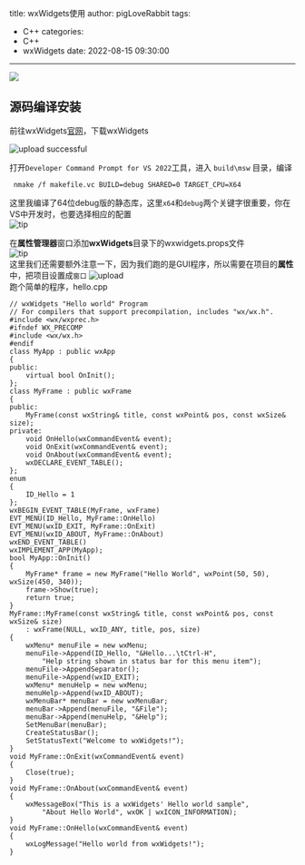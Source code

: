 title: wxWidgets使用
author: pigLoveRabbit
tags:
  - C++
categories:
  - C++
  - wxWidgets
date: 2022-08-15 09:30:00
---
![](https://www.wxwidgets.org/assets/img/header-logo.png)

<!-- more -->

## 源码编译安装
前往wxWidgets[官网](https://www.wxwidgets.org/downloads/)，下载wxWidgets

![upload successful](/images/wxWidgets_home.png)

打开`Developer Command Prompt for VS 2022`工具，进入 `build\msw` 目录，编译
```
 nmake /f makefile.vc BUILD=debug SHARED=0 TARGET_CPU=X64
```
这里我编译了64位debug版的静态库，这里`x64`和`debug`两个关键字很重要，你在VS中开发时，也要选择相应的配置  
![tip](https://user-images.githubusercontent.com/16663435/175751439-7e86aa58-4ba4-4b8f-8082-25fb3a7d0070.png "tip")  

在**属性管理器**窗口添加**wxWidgets**目录下的wxwidgets.props文件  
![tip](https://user-images.githubusercontent.com/16663435/175751577-a88e9bbb-c3a2-4321-a93b-3c2ae26be0b6.png "tip")  
这里我们还需要额外注意一下，因为我们跑的是GUI程序，所以需要在项目的**属性**中，把项目设置成`窗口`
![upload](/images/wxWidgets_vs_settings.jpg)  
跑个简单的程序，hello.cpp
```
// wxWidgets "Hello world" Program
// For compilers that support precompilation, includes "wx/wx.h".
#include <wx/wxprec.h>
#ifndef WX_PRECOMP
#include <wx/wx.h>
#endif
class MyApp : public wxApp
{
public:
    virtual bool OnInit();
};
class MyFrame : public wxFrame
{
public:
    MyFrame(const wxString& title, const wxPoint& pos, const wxSize& size);
private:
    void OnHello(wxCommandEvent& event);
    void OnExit(wxCommandEvent& event);
    void OnAbout(wxCommandEvent& event);
    wxDECLARE_EVENT_TABLE();
};
enum
{
    ID_Hello = 1
};
wxBEGIN_EVENT_TABLE(MyFrame, wxFrame)
EVT_MENU(ID_Hello, MyFrame::OnHello)
EVT_MENU(wxID_EXIT, MyFrame::OnExit)
EVT_MENU(wxID_ABOUT, MyFrame::OnAbout)
wxEND_EVENT_TABLE()
wxIMPLEMENT_APP(MyApp);
bool MyApp::OnInit()
{
    MyFrame* frame = new MyFrame("Hello World", wxPoint(50, 50), wxSize(450, 340));
    frame->Show(true);
    return true;
}
MyFrame::MyFrame(const wxString& title, const wxPoint& pos, const wxSize& size)
    : wxFrame(NULL, wxID_ANY, title, pos, size)
{
    wxMenu* menuFile = new wxMenu;
    menuFile->Append(ID_Hello, "&Hello...\tCtrl-H",
        "Help string shown in status bar for this menu item");
    menuFile->AppendSeparator();
    menuFile->Append(wxID_EXIT);
    wxMenu* menuHelp = new wxMenu;
    menuHelp->Append(wxID_ABOUT);
    wxMenuBar* menuBar = new wxMenuBar;
    menuBar->Append(menuFile, "&File");
    menuBar->Append(menuHelp, "&Help");
    SetMenuBar(menuBar);
    CreateStatusBar();
    SetStatusText("Welcome to wxWidgets!");
}
void MyFrame::OnExit(wxCommandEvent& event)
{
    Close(true);
}
void MyFrame::OnAbout(wxCommandEvent& event)
{
    wxMessageBox("This is a wxWidgets' Hello world sample",
        "About Hello World", wxOK | wxICON_INFORMATION);
}
void MyFrame::OnHello(wxCommandEvent& event)
{
    wxLogMessage("Hello world from wxWidgets!");
}
```